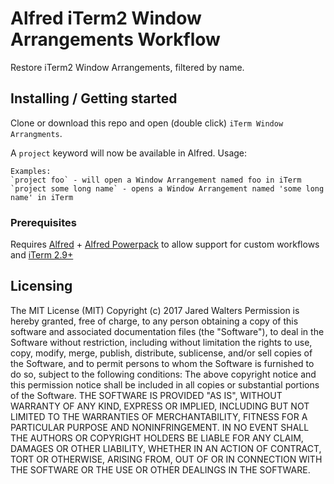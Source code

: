 # Alfred iTerm2 Window Arrangements Workflow

Restore iTerm2 Window Arrangements, filtered by name.

## Installing / Getting started

Clone or download this repo and open (double click) `iTerm Window Arrangments`.

A `project` keyword will now be available in Alfred.  Usage:

```
Examples:
`project foo` - will open a Window Arrangement named foo in iTerm
`project some long name` - opens a Window Arrangement named 'some long name' in iTerm
```

### Prerequisites
Requires [Alfred](https://www.alfredapp.com/) + [Alfred Powerpack](https://www.alfredapp.com/powerpack/buy/) to allow support for custom workflows and [iTerm 2.9+](https://www.iterm2.com/downloads.html)

## Licensing

The MIT License (MIT)
Copyright (c) 2017 Jared Walters
Permission is hereby granted, free of charge, to any person obtaining a copy of this software and associated documentation files (the "Software"), to deal in the Software without restriction, including without limitation the rights to use, copy, modify, merge, publish, distribute, sublicense, and/or sell copies of the Software, and to permit persons to whom the Software is furnished to do so, subject to the following conditions:
The above copyright notice and this permission notice shall be included in all copies or substantial portions of the Software.
THE SOFTWARE IS PROVIDED "AS IS", WITHOUT WARRANTY OF ANY KIND, EXPRESS OR IMPLIED, INCLUDING BUT NOT LIMITED TO THE WARRANTIES OF MERCHANTABILITY, FITNESS FOR A PARTICULAR PURPOSE AND NONINFRINGEMENT. IN NO EVENT SHALL THE AUTHORS OR COPYRIGHT HOLDERS BE LIABLE FOR ANY CLAIM, DAMAGES OR OTHER LIABILITY, WHETHER IN AN ACTION OF CONTRACT, TORT OR OTHERWISE, ARISING FROM, OUT OF OR IN CONNECTION WITH THE SOFTWARE OR THE USE OR OTHER DEALINGS IN THE SOFTWARE.
